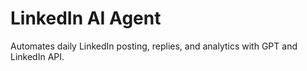 # LinkedIn AI Agent

Automates daily LinkedIn posting, replies, and analytics with GPT and LinkedIn API.